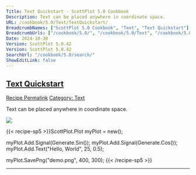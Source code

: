 ```yaml
---
Title: Text Quickstart - ScottPlot 5.0 Cookbook
Description: Text can be placed anywhere in coordinate space.
URL: /cookbook/5.0/Text/TextQuickstart/
BreadcrumbNames: ["ScottPlot 5.0 Cookbook", "Text", "Text Quickstart"]
BreadcrumbUrls: ["/cookbook/5.0/", "/cookbook/5.0/Text", "/cookbook/5.0/Text/TextQuickstart"]
Date: 2024-10-30
Version: ScottPlot 5.0.42
Version: ScottPlot 5.0.42
SearchUrl: "/cookbook/5.0/search/"
ShowEditLink: false
---
```



<h2 style='border-bottom: 0;'><a href='/cookbook/5.0/Text/TextQuickstart'>Text Quickstart</a></h2>

<div class="d-flex mb-2">
<a class="btn btn-sm btn-primary me-1" href="/cookbook/5.0/Text/TextQuickstart">Recipe Permalink</a>
<a class="btn btn-sm btn-success me-1" href="/cookbook/5.0/Text">Category: Text</a>
</div>

Text can be placed anywhere in coordinate space.

[![](/cookbook/5.0/images/TextQuickstart.png?241029205813)](/cookbook/5.0/images/TextQuickstart.png?241029205813)

{{< recipe-sp5 >}}ScottPlot.Plot myPlot = new();

myPlot.Add.Signal(Generate.Sin());
myPlot.Add.Signal(Generate.Cos());
myPlot.Add.Text("Hello, World", 25, 0.5);

myPlot.SavePng("demo.png", 400, 300);
{{< /recipe-sp5 >}}

<hr class='my-5 invisible'>


